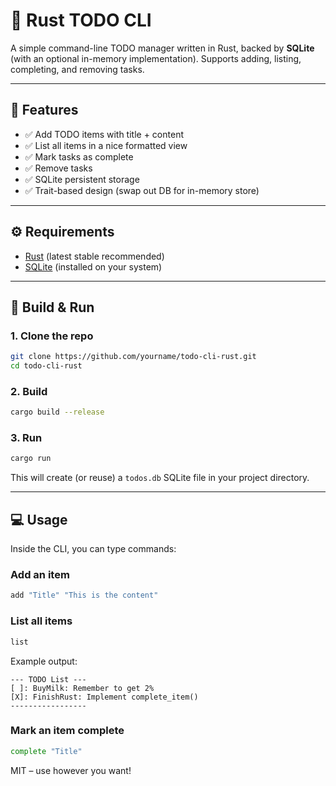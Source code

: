# 📝 Rust TODO CLI


A simple command-line TODO manager written in Rust, backed by **SQLite** (with an optional in-memory implementation).
Supports adding, listing, completing, and removing tasks.


---


## 🚀 Features
- ✅ Add TODO items with title + content
- ✅ List all items in a nice formatted view
- ✅ Mark tasks as complete
- ✅ Remove tasks
- ✅ SQLite persistent storage
- ✅ Trait-based design (swap out DB for in-memory store)


---


## ⚙️ Requirements
- [Rust](https://www.rust-lang.org/) (latest stable recommended)
- [SQLite](https://sqlite.org/) (installed on your system)


---


## 🔧 Build & Run


### 1. Clone the repo
```bash
git clone https://github.com/yourname/todo-cli-rust.git
cd todo-cli-rust
```


### 2. Build
```bash
cargo build --release
```


### 3. Run
```bash
cargo run
```


This will create (or reuse) a `todos.db` SQLite file in your project directory.


---


## 💻 Usage


Inside the CLI, you can type commands:


### Add an item
```bash
add "Title" "This is the content"
```


### List all items
```bash
list
```


Example output:
```
--- TODO List ---
[ ]: BuyMilk: Remember to get 2%
[X]: FinishRust: Implement complete_item()
-----------------
```


### Mark an item complete
```bash
complete "Title"
```


MIT – use however you want!
